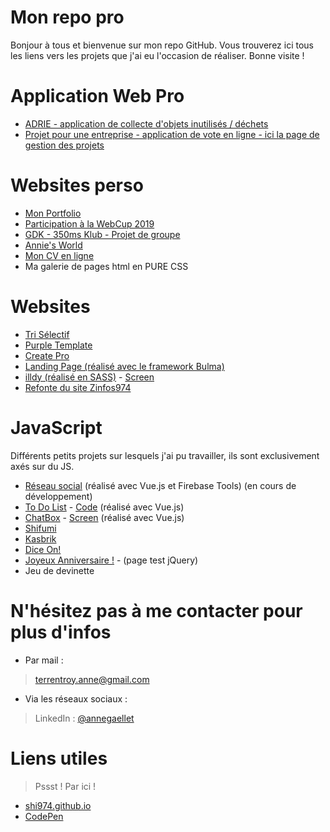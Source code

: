 # Mon repo pro

Bonjour à tous et bienvenue sur mon repo GitHub. Vous trouverez ici tous les liens vers les projets que j'ai eu l'occasion de réaliser. Bonne visite !

# Application Web Pro

  - [ADRIE - application de collecte d'objets inutilisés / déchets](http://adrie-collecte.herokuapp.com)
  - [Projet pour une entreprise - application de vote en ligne - ici la page de gestion des projets](https://shi974.github.io/resources/pf14.PNG)

# Websites perso

  - [Mon Portfolio](https://shi974.github.io/)
  - [Participation à la WebCup 2019](http://humans-united.herokuapp.com)
  - [GDK - 350ms Klub - Projet de groupe](http://gdk-350ms.herokuapp.com)
  - [Annie's World](http://annie.atspace.eu/)
  - [Mon CV en ligne](http://annie.alwaysdata.net/)
  - Ma galerie de pages html en PURE CSS

# Websites
  - [Tri Sélectif](https://github.com/Shi974/Tri-Selectif)
  - [Purple Template](https://shi974.github.io/resources/pf6.PNG)
  - [Create Pro](https://shi974.github.io/resources/pf3.PNG)
  - [Landing Page (réalisé avec le framework Bulma)](https://github.com/Shi974/LandingPage)
  - [illdy (réalisé en SASS)](https://github.com/Shi974/illdy) - [Screen](https://shi974.github.io/resources/pf15.PNG)
  - [Refonte du site Zinfos974](https://shi974.github.io/resources/pf2.PNG)
  
# JavaScript

Différents petits projets sur lesquels j'ai pu travailler, ils sont exclusivement axés sur du JS.

 - [Réseau social](https://vuegram-d3531.firebaseapp.com/) (réalisé avec Vue.js et Firebase Tools) (en cours de développement)
 - [To Do List](https://todo-list974.firebaseapp.com/) - [Code](https://github.com/Shi974/To-Do-List) (réalisé avec Vue.js)
 - [ChatBox](https://github.com/Shi974/chatbox) - [Screen](https://shi974.github.io/resources/pf7.PNG) (réalisé avec Vue.js)
 - [Shifumi](https://github.com/Shi974/shifumi)
 - [Kasbrik](https://shi974.github.io/resources/pf17.png)
 - [Dice On!](https://shi974.github.io/resources/pf16.PNG)
 - [Joyeux Anniversaire !](https://shi974.github.io/resources/birthday) - (page test jQuery)
 - Jeu de devinette

# N'hésitez pas à me contacter pour plus d'infos

- Par mail : 
> terrentroy.anne@gmail.com

- Via les réseaux sociaux :
> LinkedIn : [@annegaellet](https://www.linkedin.com/in/annegaellet/)

# Liens utiles
> Pssst ! Par ici !

- [shi974.github.io](http://shi974.github.io)
- [CodePen](https://codepen.io/shi974/)
